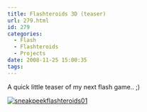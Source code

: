 ```yaml
---
title: Flashteroids 3D (teaser)
url: 279.html
id: 279
categories:
  - Flash
  - Flashteroids
  - Projects
date: 2008-11-25 15:00:35
tags:
---
```


A quick little teaser of my next flash game.. ;)

<!-- more -->

[![](https://mikecann.co.uk/wp-content/uploads/2008/11/sneakpeekflashteroids01.png "sneakpeekflashteroids01")](https://mikecann.co.uk/wp-content/uploads/2008/11/sneakpeekflashteroids01.png)
